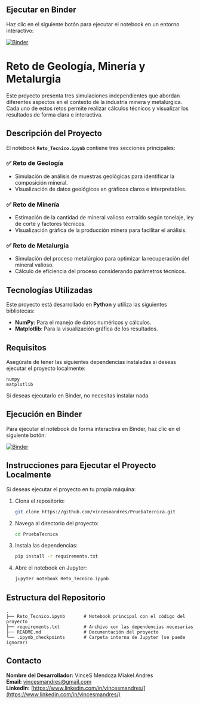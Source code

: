 ## Ejecutar en Binder
Haz clic en el siguiente botón para ejecutar el notebook en un entorno interactivo:

[![Binder](https://mybinder.org/badge_logo.svg)](https://hub.2i2c.mybinder.org/user/vincesmandres-pruebatecnica-jjsx8zef/doc/workspaces/auto-n/tree/Reto_Tecnico.ipynb)

# Reto de Geología, Minería y Metalurgia

Este proyecto presenta tres simulaciones independientes que abordan diferentes aspectos en el contexto de la industria minera y metalúrgica. Cada uno de estos retos permite realizar cálculos técnicos y visualizar los resultados de forma clara e interactiva.

## Descripción del Proyecto
El notebook **`Reto_Tecnico.ipynb`** contiene tres secciones principales:

### ✅ Reto de Geología
- Simulación de análisis de muestras geológicas para identificar la composición mineral.
- Visualización de datos geológicos en gráficos claros e interpretables.

### ✅ Reto de Minería
- Estimación de la cantidad de mineral valioso extraído según tonelaje, ley de corte y factores técnicos.
- Visualización gráfica de la producción minera para facilitar el análisis.

### ✅ Reto de Metalurgia
- Simulación del proceso metalúrgico para optimizar la recuperación del mineral valioso.
- Cálculo de eficiencia del proceso considerando parámetros técnicos.

## Tecnologías Utilizadas
Este proyecto está desarrollado en **Python** y utiliza las siguientes bibliotecas:

- **NumPy**: Para el manejo de datos numéricos y cálculos.
- **Matplotlib**: Para la visualización gráfica de los resultados.

## Requisitos
Asegúrate de tener las siguientes dependencias instaladas si deseas ejecutar el proyecto localmente:

```
numpy
matplotlib
```

Si deseas ejecutarlo en Binder, no necesitas instalar nada.

## Ejecución en Binder
Para ejecutar el notebook de forma interactiva en Binder, haz clic en el siguiente botón:

[![Binder](https://mybinder.org/badge_logo.svg)](https://hub.2i2c.mybinder.org/user/vincesmandres-pruebatecnica-jjsx8zef/doc/workspaces/auto-n/tree/Reto_Tecnico.ipynb)

## Instrucciones para Ejecutar el Proyecto Localmente
Si deseas ejecutar el proyecto en tu propia máquina:

1. Clona el repositorio:
   ```bash
   git clone https://github.com/vincesmandres/PruebaTecnica.git
   ```

2. Navega al directorio del proyecto:
   ```bash
   cd PruebaTecnica
   ```

3. Instala las dependencias:
   ```bash
   pip install -r requirements.txt
   ```

4. Abre el notebook en Jupyter:
   ```bash
   jupyter notebook Reto_Tecnico.ipynb
   ```

## Estructura del Repositorio
```
.
├── Reto_Tecnico.ipynb       # Notebook principal con el código del proyecto
├── requirements.txt         # Archivo con las dependencias necesarias
├── README.md                # Documentación del proyecto
└── .ipynb_checkpoints       # Carpeta interna de Jupyter (se puede ignorar)
```

## Contacto
**Nombre del Desarrollador:** VinceS Mendoza Miakel Andres  
**Email:** vincesmandres@gmail.com  
**LinkedIn:** [https://www.linkedin.com/in/vincesmandres/](https://www.linkedin.com/in/vincesmandres/)
